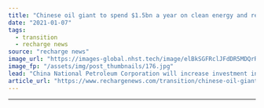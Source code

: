 ```yaml
---
title: "Chinese oil giant to spend $1.5bn a year on clean energy and reach net-zero by 2050"
date: "2021-01-07"
tags: 
  - transition
  - recharge news
source: "recharge news"
image_url: "https://images-global.nhst.tech/image/elBkSGFRclJFdDR5MDQrR2VzbjJVWFlHN0hXOG9yZm5qTXhDQUNRUGFCYz0=/nhst/binary/1238c6f883d2a788a641794c0f53d950"
image_fp: "/assets/img/post_thumbnails/176.jpg"
lead: "China National Petroleum Corporation will increase investment in wind, solar, geothermal and hydrogen by a factor of five"
article_url: "https://www.rechargenews.com/transition/chinese-oil-giant-to-spend-1-5bn-a-year-on-clean-energy-and-reach-net-zero-by-2050/2-1-940717"
---
```


---
